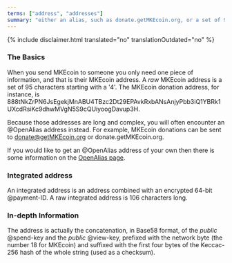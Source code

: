 ```yaml
---
terms: ["address", "addresses"]
summary: "either an alias, such as donate.getMKEcoin.org, or a set of 95 characters starting with a 4"
---
```


{% include disclaimer.html translated="no" translationOutdated="no" %}
### The Basics

When you send MKEcoin to someone you only need one piece of information, and that is their MKEcoin address. A *raw* MKEcoin address is a set of 95 characters starting with a '4'. The MKEcoin donation address, for instance, is <span class="long-term">888tNkZrPN6JsEgekjMnABU4TBzc2Dt29EPAvkRxbANsAnjyPbb3iQ1YBRk1UXcdRsiKc9dhwMVgN5S9cQUiyoogDavup3H</span>.

Because those addresses are long and complex, you will often encounter an @OpenAlias address instead. For example, MKEcoin donations can be sent to <span class="long-term">donate@getMKEcoin.org</span> or <span class="long-term">donate.getMKEcoin.org</span>.

If you would like to get an @OpenAlias address of your own then there is some information on the [OpenAlias page](https://openalias.org/).

### Integrated address

An integrated address is an address combined with an encrypted 64-bit @payment-ID. A raw integrated address is 106 characters long.

### In-depth Information

The address is actually the concatenation, in Base58 format, of the *public* @spend-key and the *public* @view-key, prefixed with the network byte (the number 18 for MKEcoin) and suffixed with the first four bytes of the Keccac-256 hash of the whole string (used as a checksum).
